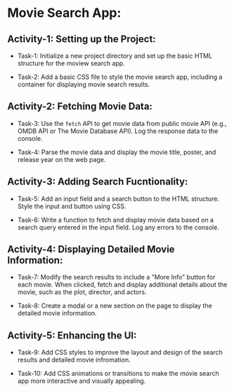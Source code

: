 # Movie Search App:

## Activity-1: Setting up the Project:

- Task-1: Initialize a new project directory and set up the basic HTML structure for the moview search app.

- Task-2: Add a basic CSS file to style the movie search app, including a container for displaying movie search results.

## Activity-2: Fetching Movie Data:

- Task-3: Use the `fetch` API to get movie data from public movie API (e.g., OMDB API or The Movie Database API). Log the response data to the console.

- Task-4: Parse the movie data and display the movie title, poster, and release year on the web page.

## Activity-3: Adding Search Fucntionality:

- Task-5: Add an input field and a search button to the HTML structure. Style the input and button using CSS.

- Task-6: Write a function to fetch and display movie data based on a search query entered in the input field. Log any errors to the console.

## Activity-4: Displaying Detailed Movie Information:

- Task-7: Modify the search results to include a "More Info" button for each movie. When clicked, fetch and display additional details about the movie, such as the plot, director, and actors.

- Task-8: Create a modal or a new section on the page to display the detailed movie information.

## Activity-5: Enhancing the UI:

- Task-9: Add CSS styles to improve the layout and design of the search results and detailed movie infromation.

- Task-10: Add CSS animations or transitions to make the movie search app more interactive and visually appealing.
